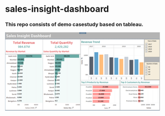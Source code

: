# sales-insight-dashboard

### This repo consists of demo casestudy based on tableau. 

<p align="center">
<img src="https://raw.githubusercontent.com/rppradhan08/sales-insight/master/dashboard_snap.PNG">
</p>
